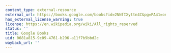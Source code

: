 ```yaml
---
content_type: external-resource
external_url: https://books.google.com/books?id=2NNfIXyttn4C&pg=PA41=onepage#v=onepage&q&f=false
has_external_license_warning: true
license: https://en.wikipedia.org/wiki/All_rights_reserved
status: ''
title: Google Books
uid: 0681a815-9c09-4761-b296-a11f7b9bbd2c
wayback_url: ''
---
```

